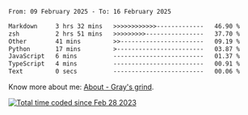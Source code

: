 <!--START_SECTION:waka-->

```txt
From: 09 February 2025 - To: 16 February 2025

Markdown     3 hrs 32 mins   >>>>>>>>>>>>-------------   46.90 %
zsh          2 hrs 51 mins   >>>>>>>>>----------------   37.70 %
Other        41 mins         >>-----------------------   09.19 %
Python       17 mins         >------------------------   03.87 %
JavaScript   6 mins          -------------------------   01.37 %
TypeScript   4 mins          -------------------------   00.91 %
Text         0 secs          -------------------------   00.06 %
```

<!--END_SECTION:waka-->

<!-- [![grayxu's github stats](https://github-readme-stats.vercel.app/api?username=grayxu&count_private=true&show_icons=true)](https://github.com/grayxu) -->

Know more about me: [About - Gray's grind](https://www.grayxu.cn/).
<p align="left">
  <a href="https://wakatime.com/@c69eb31e-43a1-463f-8968-c3449e386f57"><img src="https://wakatime.com/badge/user/c69eb31e-43a1-463f-8968-c3449e386f57.svg" title="Total time coded since Feb 28 2023" /></a>
</p>

